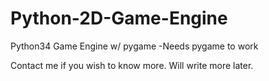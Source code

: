 Python-2D-Game-Engine
=====================

Python34 Game Engine w/ pygame
-Needs pygame to work

Contact me if you wish to know more. Will write more later.
